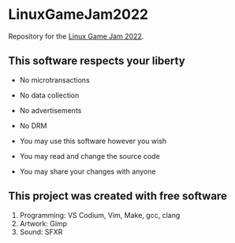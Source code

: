 # LinuxGameJam2022

Repository for the [Linux Game Jam 2022](https://itch.io/jam/linux-game-jam-2022).

## This software respects your liberty

- No microtransactions
- No data collection
- No advertisements
- No DRM

- You may use this software however you wish
- You may read and change the source code
- You may share your changes with anyone

## This project was created with free software

1. Programming: VS Codium, Vim, Make, gcc, clang
2. Artwork: Gimp
3. Sound: SFXR


